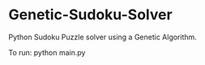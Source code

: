 # Genetic-Sudoku-Solver
Python Sudoku Puzzle solver using a Genetic Algorithm. 

To run:
python main.py


